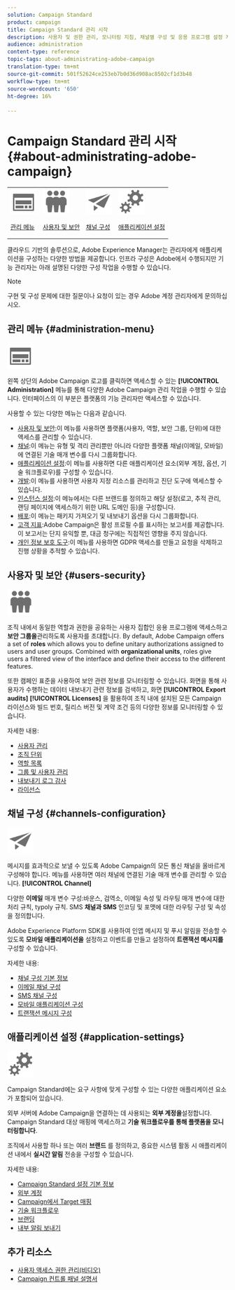 ```yaml
---
solution: Campaign Standard
product: campaign
title: Campaign Standard 관리 시작
description: 사용자 및 권한 관리, 모니터링 지침, 채널별 구성 및 응용 프로그램 설정 지침 등을 살펴볼 수 있습니다.
audience: administration
content-type: reference
topic-tags: about-administrating-adobe-campaign
translation-type: tm+mt
source-git-commit: 501f52624ce253eb7b0d36d908ac8502cf1d3b48
workflow-type: tm+mt
source-wordcount: '650'
ht-degree: 16%

---
```



# Campaign Standard 관리 시작 {#about-administrating-adobe-campaign}

<table>
<tr><td><img src="assets/do-not-localize/icon_menu.svg" width="60px"><p><a href="#administration-menu">관리 메뉴</a></p></td>
<td><img src="assets/do-not-localize/icon_users.svg" width="60px"><p><a href="#users-security">사용자 및 보안</a></p></td>
<td><img src="assets/do-not-localize/icon_channels.svg" width="60px"><p><a href="#channels-configuration">채널 구성</a></p></td>
<td><img src="assets/do-not-localize/icon_settings.svg" width="60px"><p><a href="#application-settings">애플리케이션 설정</a></p></td></tr>
</table>

클라우드 기반의 솔루션으로, Adobe Experience Manager는 관리자에게 애플리케이션을 구성하는 다양한 방법을 제공합니다. 인프라 구성은 Adobe에서 수행되지만 기능 관리자는 아래 설명된 다양한 구성 작업을 수행할 수 있습니다.

>[!NOTE]
>
>구현 및 구성 문제에 대한 질문이나 요청이 있는 경우 Adobe 계정 관리자에게 문의하십시오.

## 관리 메뉴 {#administration-menu}

<img src="assets/do-not-localize/icon_menu.svg" width="60px">

왼쪽 상단의 Adobe Campaign 로고를 클릭하면 액세스할 수 있는 **[!UICONTROL Administration]** 메뉴를 통해 다양한 Adobe Campaign 관리 작업을 수행할 수 있습니다. 인터페이스의 이 부분은 플랫폼의 기능 관리자만 액세스할 수 있습니다.

사용할 수 있는 다양한 메뉴는 다음과 같습니다.

* [사용자 및 보안](../../administration/using/about-access-management.md):이 메뉴를 사용하면 플랫폼(사용자, 역할, 보안 그룹, 단위)에 대한 액세스를 관리할 수 있습니다.
* [채널](../../administration/using/about-channel-configuration.md):이 메뉴는 유형 및 격리 관리뿐만 아니라 다양한 플랫폼 채널(이메일, 모바일)에 연결된 기술 매개 변수를 다시 그룹화합니다.
* [애플리케이션 설정](../../administration/using/external-accounts.md):이 메뉴를 사용하면 다른 애플리케이션 요소(외부 계정, 옵션, 기술 워크플로우)를 구성할 수 있습니다.
* [개발](../../developing/using/data-model-concepts.md):이 메뉴를 사용하면 사용자 지정 리소스를 관리하고 진단 도구에 액세스할 수 있습니다.
* [인스턴스 설정](../../administration/using/branding.md):이 메뉴에서는 다른 브랜드를 정의하고 해당 설정(로고, 추적 관리, 랜딩 페이지에 액세스하기 위한 URL 도메인 등)을 구성합니다.
* [배포](../../automating/using/managing-packages.md):이 메뉴는 패키지 가져오기 및 내보내기 옵션을 다시 그룹화합니다.
* [고객 지표](../../audiences/using/active-profiles.md):Adobe Campaign은 활성 프로필 수를 표시하는 보고서를 제공합니다. 이 보고서는 단지 유익할 뿐, 대금 청구에는 직접적인 영향을 주지 않습니다.
* [개인 정보 보호 도구](https://helpx.adobe.com/kr/campaign/kb/campaign-privacy.html):이 메뉴를 사용하면 GDPR 액세스를 만들고 요청을 삭제하고 진행 상황을 추적할 수 있습니다.

## 사용자 및 보안 {#users-security}

<img src="assets/do-not-localize/icon_users.svg"  width="60px">

조직 내에서 동일한 역할과 권한을 공유하는 사용자 집합인 응용 프로그램에 액세스하고 **보안 그룹을**&#x200B;관리하도록 사용자를 초대합니다. By default, Adobe Campaign offers a set of **roles** which allows you to define unitary authorizations assigned to users and user groups. Combined with **organizational units**, roles give users a filtered view of the interface and define their access to the different features.

또한 캠페인 표준을 사용하여 보안 관련 정보를 모니터링할 수 있습니다. 화면을 통해 사용자가 수행하는 데이터 내보내기 관련 정보를 검색하고, 화면 **[!UICONTROL Export audits]** **[!UICONTROL Licenses]** 을 활용하여 조직 내에 설치된 모든 Campaign 라이선스와 빌드 번호, 릴리스 버전 및 계약 조건 등의 다양한 정보를 모니터링할 수 있습니다.

자세한 내용:

* [사용자 관리](../../administration/using/users-management.md)
* [조직 단위](../../administration/using/organizational-units.md)
* [역할 목록](../../administration/using/list-of-roles.md)
* [그룹 및 사용자 관리](../../administration/using/managing-groups-and-users.md)
* [내보내기 로그 감사](../../administration/using/auditing-export-logs.md)
* [라이선스](../../administration/using/licenses.md)

## 채널 구성 {#channels-configuration}

<img src="assets/do-not-localize/icon_channels.svg" width="60px">

메시지를 효과적으로 보낼 수 있도록 Adobe Campaign의 모든 통신 채널을 올바르게 구성해야 합니다. 메뉴를 사용하면 여러 채널에 연결된 기술 매개 변수를 관리할 수 있습니다. **[!UICONTROL Channel]**

다양한 **이메일** 매개 변수 구성:바운스, 검역소, 이메일 속성 및 라우팅 매개 변수에 대한 처리 규칙, typoly 규칙. SMS **채널과 SMS** 인코딩 및 포맷에 대한 라우팅 구성 및 속성을 정의합니다.

Adobe Experience Platform SDK를 사용하여 인앱 메시지 및 푸시 알림을 전송할 수 있도록 **모바일 애플리케이션을** 설정하고 이벤트를 만들고 설정하여 **트랜잭션 메시지를** 구성할 수 있습니다.

자세한 내용:

* [채널 구성 기본 정보](../../administration/using/about-channel-configuration.md)
* [이메일 채널 구성](../../administration/using/configuring-email-channel.md)
* [SMS 채널 구성](../../administration/using/configuring-sms-channel.md)
* [모바일 애플리케이션 구성](../../administration/using/configuring-a-mobile-application.md)
* [트랜잭션 메시지 구성](../../administration/using/configuring-transactional-messaging.md)

## 애플리케이션 설정 {#application-settings}

<img src="assets/do-not-localize/icon_settings.svg" width="60px">

Campaign Standard에는 요구 사항에 맞게 구성할 수 있는 다양한 애플리케이션 요소가 포함되어 있습니다.

외부 서버에 Adobe Campaign을 연결하는 데 사용되는 **외부 계정을**&#x200B;설정합니다. Campaign Standard 대상 매핑에 액세스하고 **기술 워크플로우를 통해 플랫폼을 모니터링합니다**.

조직에서 사용할 하나 또는 여러 **브랜드** 를 정의하고, 중요한 시스템 활동 시 애플리케이션 내에서 **실시간 알림** 전송을 구성할 수 있습니다.

자세한 내용:

* [Campaign Standard 설정 기본 정보](../../administration/using/about-campaign-standard-settings.md)
* [외부 계정](../../administration/using/external-accounts.md)
* [Campaign에서 Target 매핑](../../administration/using/target-mappings-in-campaign.md)
* [기술 워크플로우](../../administration/using/technical-workflows.md)
* [브랜딩](../../administration/using/branding.md)
* [내부 알림 보내기](../../administration/using/sending-internal-notifications.md)

## 추가 리소스

* [사용자 액세스 권한 관리(비디오)](https://docs.adobe.com/content/help/en/campaign-standard-learn/tutorials/administrating/managing-user-access-rights.html)
* [Campaign 컨트롤 패널 설명서](https://docs.adobe.com/content/help/ko-KR/control-panel/using/control-panel-home.html)
